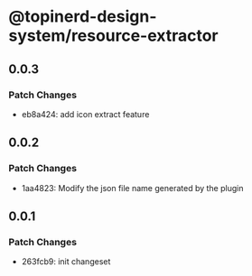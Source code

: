 # @topinerd-design-system/resource-extractor

## 0.0.3

### Patch Changes

- eb8a424: add icon extract feature

## 0.0.2

### Patch Changes

- 1aa4823: Modify the json file name generated by the plugin

## 0.0.1

### Patch Changes

- 263fcb9: init changeset
